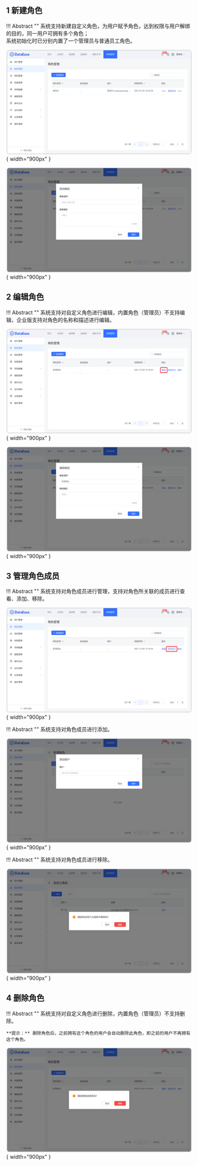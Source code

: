 ## 1 新建角色

!!! Abstract ""
    系统支持新建自定义角色，为用户赋予角色，达到权限与用户解绑的目的，同一用户可拥有多个角色；  
    系统初始化时已分别内置了一个管理员与普通员工角色。

![新建角色](../img/xpack/新建角色1.png){ width="900px" }

![新建角色](../img/xpack/新建角色2.png){ width="900px" }

## 2 编辑角色

!!! Abstract ""
    系统支持对自定义角色进行编辑，内置角色（管理员）不支持编辑，企业版支持对角色的名称和描述进行编辑。

![编辑角色](../img/xpack/编辑角色.png){ width="900px" }

![编辑角色](../img/xpack/编辑角色2.png){ width="900px" }

## 3 管理角色成员

!!! Abstract ""
    系统支持对角色成员进行管理，支持对角色所关联的成员进行查看、添加、移除。

![管理角色](../img/xpack/管理角色.png){ width="900px" }

!!! Abstract ""
    系统支持对角色成员进行添加。

![管理角色](../img/xpack/添加用户.png){ width="900px" }

!!! Abstract ""
    系统支持对角色成员进行移除。

![管理角色](../img/xpack/移除用户.png){ width="900px" }

## 4 删除角色

!!! Abstract ""
    系统支持对自定义角色进行删除，内置角色（管理员）不支持删除。

    **提示：** 删除角色后，之前拥有这个角色的用户会自动删除此角色，即之前的用户不再拥有这个角色。

![删除角色](../img/xpack/删除角色.png){ width="900px" }